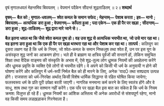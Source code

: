  

वृषं मृणालधवलं मेहन्तमिव बिवयतम् । वेपमानं पदैकेन सीदन्तं शूद्रताडितम् ॥ २॥ **शब्दार्थ** 

**वृषम्—** **बैल को** **; मृणाल-धवलम्—** **श्वेत कमल के समान सफेद** **; मेहन्तम्—** **पेशाब करता** **; इव—** **मानो** **; बिवयतम्—** **अत्यधिक** **डरा हुआ** **; वेपमानम्—** **काँपता हुआ** **; पदा एकेन—** **एक ही पैर पर खड़ा** **; सीदन्तम्—** **डरा हुआ** **; शूद्र-ताडितम्—** **शूद्र द्वारा मारे** **जाने से।** **.** 

**बैल इतना धवल था कि जैसे श्वेत कमल पुष्प हो। वह उस शूद्र से अत्यधिक भयभीत था,** **जो उसे मार रहा था। वह इतना डरा हुआ था कि एक ही पैर पर खड़ा थरथरा रहा था और** **पेशाब कर रहा था।** **तात्पर्य** : कलियुग का दूसरा लक्षण यह है कि धर्म के नियम, जो श्वेत-कमल के समान निष्कलुष तथा श्वेत हैं, उन पर इस युग के असंस्कृत शूद्र जनों का आक्रमण होगा। भले ही वे ब्राह्मण या क्षत्रिय पूर्वजों की सन्तानें हों, लेकिन समुचित शिक्षा तथा वैदिक वाङ्मय की संस्कृति के अभाव में, ऐसे शूद्र-तुल्य लोग धाॢमक नियमों की अवहेलना करेंगे और धाॢमक प्रवृत्ति के व्यक्ति ऐसे लोगों से भयभीत रहेंगे। वे अपने को किसी भी धर्म के अनुयायी न होने की घोषणा करेंगे और कलियुग में धर्म-रूपी निर्मल बैल को ही मारने के लिए, अनेक 'वादÓ तथा सश्प्रदाय उत्पन्न होंगे। राजसत्ता को धर्म-निरपेक्ष अर्थात् किसी विशेष धार्मिक सिद्धान्त से रहित घोषित किया जायेगा; फलस्वरूप धर्म के प्रति पूरी उपेक्षा बरती जाएगी। नागरिक मनमाना कर्म करने के लिए स्वतंत्र होंगे और वे साधु, शाष तथा गुरु का सश्मान नहीं करेंगे। एक पाँव पर खड़ा बैल इस बात का संकेत है कि धर्म के नियम क्रमश: विलुप्त हो रहे हैं। धाॢमक नियमों का आंशिक अस्तित्व भी अनेक अवरोधों से संशयपूर्ण रहेगा, मानो वह किसी समय लडख़ड़ाकर गिरनेवाला है। 